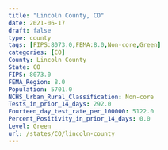 ```yaml
---
title: "Lincoln County, CO"
date: 2021-06-17
draft: false
type: county
tags: [FIPS:8073.0,FEMA:8.0,Non-core,Green]
categories: [CO]
County: Lincoln County
State: CO
FIPS: 8073.0
FEMA_Region: 8.0
Population: 5701.0
NCHS_Urban_Rural_Classification: Non-core
Tests_in_prior_14_days: 292.0
Fourteen_day_test_rate_per_100000: 5122.0
Percent_Positivity_in_prior_14_days: 0.0
Level: Green
url: /states/CO/lincoln-county
---
```




